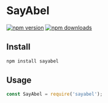 ﻿# SayAbel
<a href="https://www.npmjs.com/package/sayabel"><img alt="npm version" src="https://img.shields.io/npm/v/sayabel.svg?style=flat-square"></a>
<a href="https://www.npmjs.com/package/sayabel"><img src="https://img.shields.io/npm/dm/syabel.svg?style=flat-square" alt="npm downloads"></a>

## Install
```bash
npm install sayabel
```

## Usage
```javascript
const SayAbel = require('sayabel');
```

